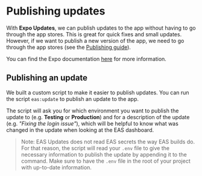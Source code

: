 # Publishing updates

With **Expo Updates**, we can publish updates to the app without having to go through the app stores. This is great for quick fixes and small updates. However, if we want to publish a new version of the app, we need to go through the app stores (see the [Publishing guide](./PUBLISHING.md)).

You can find the Expo documentation [here](https://docs.expo.dev/versions/latest/sdk/updates/) for more information.

## Publishing an update

We built a custom script to make it easier to publish updates. You can run the script `eas:update` to publish an update to the app.

The script will ask you for which environment you want to publish the update to (e.g. **Testing** or **Production**) and for a description of the update (e.g. _"Fixing the login issue"_), which will be helpful to know what was changed in the update when looking at the EAS dashboard.

> Note: EAS Updates does not read EAS secrets the way EAS builds do. For that reason, the script will read your `.env` file to give the necessary information to publish the update by appending it to the command. Make sure to have the `.env` file in the root of your project with up-to-date information.
